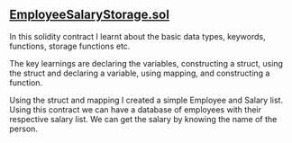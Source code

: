 ## [EmployeeSalaryStorage.sol](https://github.com/umeshsiddarth/Solidity/blob/main/Contracts/EmployeeSalaryStorage.sol)
In this solidity contract I learnt about the basic data types, keywords, functions, storage functions etc.

The key learnings are declaring the variables, constructing a struct, using the struct and declaring a variable, using mapping, and constructing a function.

Using the struct and mapping I created a simple Employee and Salary list. Using this contract we can have a database of employees with their respective salary list. We can get the salary by knowing the name of the person.

